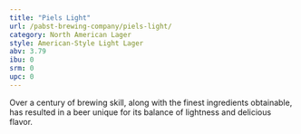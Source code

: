 ```yaml
---
title: "Piels Light"
url: /pabst-brewing-company/piels-light/
category: North American Lager
style: American-Style Light Lager
abv: 3.79
ibu: 0
srm: 0
upc: 0
---
```

Over a century of brewing skill, along with the finest ingredients obtainable, has resulted in a beer unique for its balance of lightness and delicious flavor.
